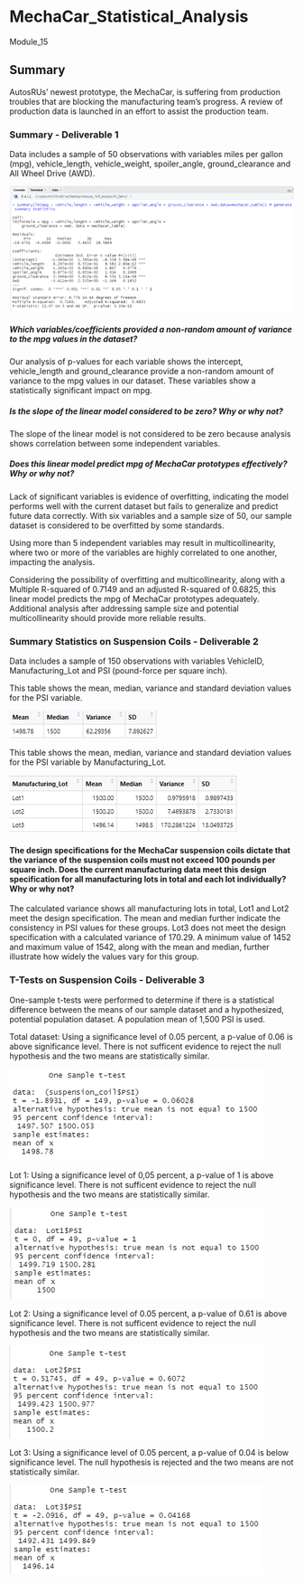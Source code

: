 # MechaCar_Statistical_Analysis
Module_15

## Summary
AutosRUs’ newest prototype, the MechaCar, is suffering from production troubles that are blocking the manufacturing team’s progress. A review of production data is launched in an effort to assist the production team.

### Summary - Deliverable 1
Data includes a sample of 50 observations with variables miles per gallon (mpg), vehicle_length, vehicle_weight, spoiler_angle, ground_clearance and All Wheel Drive (AWD).

![Summary Analysis](/Resources/Del1Summary.png)

##### Which variables/coefficients provided a non-random amount of variance to the mpg values in the dataset?
Our analysis of p-values for each variable shows the intercept, vehicle_length and ground_clearance provide a non-random amount of variance to the mpg values in our dataset.
These variables show a statistically significant impact on mpg.
 	
##### Is the slope of the linear model considered to be zero? Why or why not?
The slope of the linear model is not considered to be zero because analysis shows correlation between some independent variables.

##### Does this linear model predict mpg of MechaCar prototypes effectively? Why or why not?
Lack of significant variables is evidence of overfitting, indicating the model performs well with the current dataset but fails to generalize and predict future data correctly.  With six variables and a sample size of 50, our sample dataset is considered to be overfitted by some standards.

Using more than 5 independent variables may result in multicollinearity, where two or more of the variables are highly correlated to one another, impacting the analysis.

Considering the possibility of overfitting and multicollinearity, along with a Multiple R-squared of 0.7149 and an adjusted R-squared of 0.6825, this linear model predicts the mpg of MechaCar prototypes adequately.  Additional analysis after addressing sample size and potential multicollinearity should provide more reliable results.

### Summary Statistics on Suspension Coils - Deliverable 2
Data includes a sample of 150 observations with variables VehicleID, Manufacturing_Lot and PSI (pound-force per square inch).

This table shows the mean, median, variance and standard deviation values for the PSI variable.

![Summary Analysis](/Resources/Del2TotalSummary.png)


This table shows the mean, median, variance and standard deviation values for the PSI variable by Manufacturing_Lot.

![Summary Analysis-PSI](/Resources/Del2LotSummary.png)


#### The design specifications for the MechaCar suspension coils dictate that the variance of the suspension coils must not exceed 100 pounds per square inch. Does the current manufacturing data meet this design specification for all manufacturing lots in total and each lot individually? Why or why not?
The calculated variance shows all manufacturing lots in total, Lot1 and Lot2 meet the design specification.  The mean and median further indicate the consistency in PSI values for these groups.  Lot3 does not meet the design specification with a calculated variance of 170.29.  A minimum value of 1452 and maximum value of 1542, along with the mean and median, further illustrate how widely the values vary for this group.


### T-Tests on Suspension Coils - Deliverable 3
One-sample t-tests were performed to determine if there is a statistical difference between the means of our sample dataset and a hypothesized, potential population dataset.  A population mean of 1,500 PSI is used.


Total dataset:  Using a significance level of 0.05 percent, a p-value of 0.06 is above significance level.  There is not sufficent evidence to reject the null hypothesis and the
two means are statistically similar.

![PSI-All](/Resources/Del3PSIALL.png)



Lot 1:  Using a significance level of 0,05 percent, a p-value of 1 is above significance level.  There is not sufficent evidence to reject the null hypothesis and the two
means are statistically similar.

![PSI-Lot 1](/Resources/Del3Lot1.png)



Lot 2:  Using a significance level of 0.05 percent, a p-value of 0.61 is above significance level.  There is not sufficent evidence to reject the null hypothesis and the two
means are statistically similar.

![PSI-Lot 2](/Resources/Del3Lot2.png)



Lot 3:  Using a significance level of 0.05 percent, a p-value of 0.04 is below significance level.  The null hypothesis is rejected and the two means are not statistically
similar.

![PSI-Lot 3](/Resources/Del3Lot3.png)



